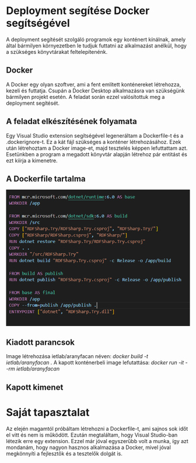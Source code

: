# Deployment segítése Docker segítségével

A deployment segítését szolgáló programok egy konténert kínálnak, amely által bármilyen környezetben le tudjuk futtatni az alkalmazást anélkül, hogy a szükséges
könyvtárakat feltelepítenénk.

## Docker

A Docker egy olyan szoftver, ami a fent említett konténereket létrehozza, kezeli és futtatja. Csupán a Docker Desktop alkalmazásra van szükségünk bármilyen projekt esetén.
A feladat során ezzel valósítottuk meg a deployment segítését.

## A feladat elkészítésének folyamata

Egy Visual Studio extension segítségével legeneráltam a Dockerfile-t és a .dockerignore-t. Ez a kát fájl szükséges a konténer létrehozásához. Ezek után létrehoztam a 
Docker image-et, majd tesztelés képpen lefuttattam azt. Esetünkben a program a megadott könyvtár alapján létrehoz pár entitást és ezt kiírja a kimenetre.

## A Dockerfile tartalma

![Dockerfile tartalma](/doc/pics/dockerfile.PNG)

## Kiadott parancsok

Image létrehozása ietlab/aranyfacan néven: *docker build -t ietlab/aranyfacan .*
A kapott konténerbeli image lefutattása: *docker run -it --rm ietlab/aranyfacan* 

## Kapott kimenet

# Saját tapasztalat

Az elején magamtól próbáltam létrehozni a Dockerfile-t, ami sajnos sok időt el vitt és nem is működött. Ezután megtaláltam, hogy Visual Studio-ban létezik erre egy
extension. Ezzel már jóval egyszerűbb volt a munka, így azt mondanám, hogy nagyon hasznos alkalmazása a Docker, mivel jóval megkönnyíti a fejlesztők és a tesztelők
dolgát is.
